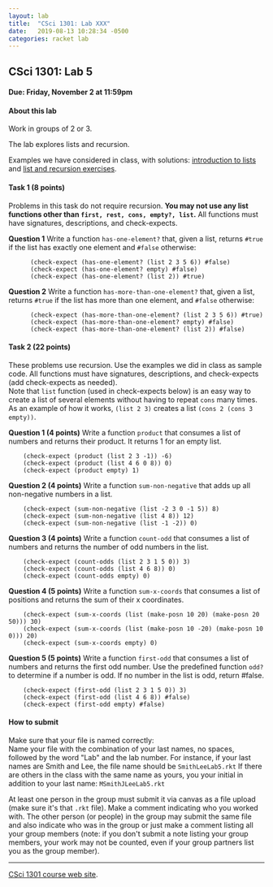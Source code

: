```yaml
---
layout: lab
title:  "CSci 1301: Lab XXX"
date:   2019-08-13 10:28:34 -0500
categories: racket lab
---
```


CSci 1301: Lab 5
----------------

#### Due: Friday, November 2 at 11:59pm

#### About this lab

Work in groups of 2 or 3.

The lab explores lists and recursion.

Examples we have considered in class, with solutions: [introduction to
lists](../examples/lists-solutions.rkt) and [list and recursion
exercises](../examples/lists-exercises-solutions.rkt).

#### Task 1 (8 points)

Problems in this task do not require recursion. **You may not use any
list functions other than `first, rest, cons, empty?, list`.** All
functions must have signatures, descriptions, and check-expects.

**Question 1** Write a function `has-one-element?` that, given a list,
returns `#true` if the list has exactly one element and `#false`
otherwise:

          (check-expect (has-one-element? (list 2 3 5 6)) #false)
          (check-expect (has-one-element? empty) #false)
          (check-expect (has-one-element? (list 2)) #true)
      

**Question 2** Write a function `has-more-than-one-element?` that, given
a list, returns `#true` if the list has more than one element, and
`#false` otherwise:

          (check-expect (has-more-than-one-element? (list 2 3 5 6)) #true)
          (check-expect (has-more-than-one-element? empty) #false)
          (check-expect (has-more-than-one-element? (list 2)) #false)
      

#### Task 2 (22 points)

These problems use recursion. Use the examples we did in class as sample
code. All functions must have signatures, descriptions, and
check-expects (add check-expects as needed).\
Note that `list` function (used in check-expects below) is an easy way
to create a list of several elements without having to repeat `cons`
many times. As an example of how it works, `(list 2 3)` creates a list
`(cons 2 (cons 3 empty))`.

**Question 1 (4 points)** Write a function `product` that consumes a
list of numbers and returns their product. It returns 1 for an empty
list.

        (check-expect (product (list 2 3 -1)) -6)
        (check-expect (product (list 4 6 0 8)) 0)
        (check-expect (product empty) 1)

**Question 2 (4 points)** Write a function `sum-non-negative` that adds
up all non-negative numbers in a list.

        (check-expect (sum-non-negative (list -2 3 0 -1 5)) 8)
        (check-expect (sum-non-negative (list 4 8)) 12)
        (check-expect (sum-non-negative (list -1 -2)) 0)

**Question 3 (4 points)** Write a function `count-odd` that consumes a
list of numbers and returns the number of odd numbers in the list.

        (check-expect (count-odds (list 2 3 1 5 0)) 3)
        (check-expect (count-odds (list 4 6 8)) 0)
        (check-expect (count-odds empty) 0)

**Question 4 (5 points)** Write a function `sum-x-coords` that consumes
a list of positions and returns the sum of their x coordinates.

        (check-expect (sum-x-coords (list (make-posn 10 20) (make-posn 20 50))) 30)
        (check-expect (sum-x-coords (list (make-posn 10 -20) (make-posn 10 0))) 20)
        (check-expect (sum-x-coords empty) 0)

**Question 5 (5 points)** Write a function `first-odd` that consumes a
list of numbers and returns the first odd number. Use the predefined
function `odd?` to determine if a number is odd. If no number in the
list is odd, return \#false.

        (check-expect (first-odd (list 2 3 1 5 0)) 3)
        (check-expect (first-odd (list 4 6 8)) #false)
        (check-expect (first-odd empty) #false)

#### How to submit

Make sure that your file is named correctly:\
Name your file with the combination of your last names, no spaces,
followed by the word \"Lab\" and the lab number. For instance, if your
last names are Smith and Lee, the file name should be `SmithLeeLab5.rkt`
If there are others in the class with the same name as yours, you your
initial in addition to your last name: `MSmithJLeeLab5.rkt`

At least one person in the group must submit it via canvas as a file
upload (make sure it\'s that `.rkt` file). Make a comment indicating who
you worked with. The other person (or people) in the group may submit
the same file and also indicate who was in the group or just make a
comment listing all your group members (note: if you don\'t submit a
note listing your group members, your work may not be counted, even if
your group partners list you as the group member).

------------------------------------------------------------------------

[CSci 1301 course web site](../index.html).
